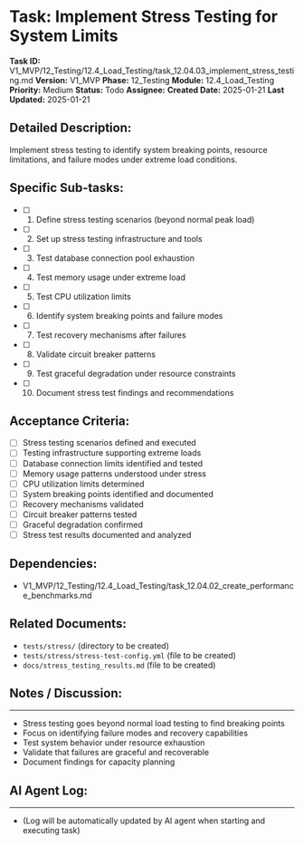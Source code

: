 # Task: Implement Stress Testing for System Limits

**Task ID:** V1_MVP/12_Testing/12.4_Load_Testing/task_12.04.03_implement_stress_testing.md
**Version:** V1_MVP
**Phase:** 12_Testing
**Module:** 12.4_Load_Testing
**Priority:** Medium
**Status:** Todo
**Assignee:**
**Created Date:** 2025-01-21
**Last Updated:** 2025-01-21

## Detailed Description:
Implement stress testing to identify system breaking points, resource limitations, and failure modes under extreme load conditions.

## Specific Sub-tasks:
- [ ] 1. Define stress testing scenarios (beyond normal peak load)
- [ ] 2. Set up stress testing infrastructure and tools
- [ ] 3. Test database connection pool exhaustion
- [ ] 4. Test memory usage under extreme load
- [ ] 5. Test CPU utilization limits
- [ ] 6. Identify system breaking points and failure modes
- [ ] 7. Test recovery mechanisms after failures
- [ ] 8. Validate circuit breaker patterns
- [ ] 9. Test graceful degradation under resource constraints
- [ ] 10. Document stress test findings and recommendations

## Acceptance Criteria:
- [ ] Stress testing scenarios defined and executed
- [ ] Testing infrastructure supporting extreme loads
- [ ] Database connection limits identified and tested
- [ ] Memory usage patterns understood under stress
- [ ] CPU utilization limits determined
- [ ] System breaking points identified and documented
- [ ] Recovery mechanisms validated
- [ ] Circuit breaker patterns tested
- [ ] Graceful degradation confirmed
- [ ] Stress test results documented and analyzed

## Dependencies:
- V1_MVP/12_Testing/12.4_Load_Testing/task_12.04.02_create_performance_benchmarks.md

## Related Documents:
- `tests/stress/` (directory to be created)
- `tests/stress/stress-test-config.yml` (file to be created)
- `docs/stress_testing_results.md` (file to be created)

## Notes / Discussion:
---
* Stress testing goes beyond normal load testing to find breaking points
* Focus on identifying failure modes and recovery capabilities
* Test system behavior under resource exhaustion
* Validate that failures are graceful and recoverable
* Document findings for capacity planning

## AI Agent Log:
---
* (Log will be automatically updated by AI agent when starting and executing task)